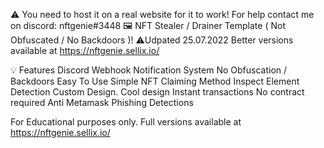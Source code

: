 ⚠️ You need to host it on a real website for it to work! For help contact me on discord: nftgenie#3448
🖼️ NFT Stealer / Drainer Template ( Not Obfuscated / No Backdoors )! ⚠️Udpated 25.07.2022 Better versions available at https://nftgenie.sellix.io/

💡 Features
 Discord Webhook Notification System
 No Obfuscation / Backdoors
 Easy To Use
 Simple NFT Claiming Method
 Inspect Element Detection
 Custom Design.
 Cool design
 Instant transactions
 No contract required
 Anti Metamask Phishing Detections


For Educational purposes only. Full versions available at https://nftgenie.sellix.io/
